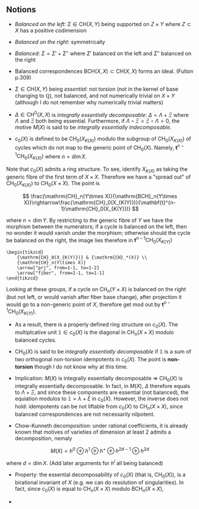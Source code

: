 ## Notions

- *Balanced on the left*: $\Sigma\in\mathrm{CH}(X,Y)$ being supported on $Z\times Y$ where $Z\subset X$ has a positive codimension

- *Balanced on the right*: symmetrically

- *Balanced*: $\Sigma=\Sigma'+\Sigma''$ where $\Sigma'$ balanced on the left and $\Sigma''$ balanced on the right

- Balanced correspondences $\mathrm{BCH}(X,X)\subset\mathrm{CH}(X,X)$ forms an ideal. (Fulton p.309)

- $\Sigma\in\mathrm{CH}(X,Y)$ being *essential*: not torsion (not in the kernel of base changing to $\mathbb{Q}$), not balanced, and not numerically trivial on $X\times Y$ (although I do not remember why numerically trivial matters)

- $\Delta\in\mathrm{CH}^0(X,X)$ is *integrally essentially decomposable*: $\Delta=\Lambda+\Xi$ where $\Lambda$ and $\Xi$ both being essential. Furthermore, if $\Lambda\circ\Xi=\Xi\circ\Lambda=0$, the motive $M(X)$ is said to be *integrally essentially indecomposable*.

- $c_0(X)$ is defined to be $\mathrm{CH}_0(X_{K(X)})$ modulo the subgroup of $\mathrm{CH}_0(X_{K(X)})$ of cycles which do not map to the generic point of $\mathrm{CH}_0(X)$. Namely, $\mathbf{t}^{n-1}\mathrm{CH}_0(X_{K(X)})$ where $n=\dim X$.

Note that $c_0(X)$ admits a ring structure. To see, identify $X_{K(X)}$ as taking the generic fibre of the first term of $X\times X$. Therefore we have a "spread out" of $\mathrm{CH}_0(X_{K(X)})$ to $\mathrm{CH}_0(X\times X)$. The point is 

$$ \frac{\mathrm{CH}_n(Y\times X)}{\mathrm{BCH}_n(Y\times X)}\rightarrow\frac{\mathrm{CH}_0(X_{K(Y)})}{\mathbf{t}^{n-1}\mathrm{CH}_0(X_{K(Y)})} $$

where $n=\dim Y$. By restricting to the generic fibre of $Y$ we have the morphism between the numerators; if a cycle is balanced on the left, then no wonder it would vanish under the morphism; otherwise should the cycle be balanced on the right, the image lies therefore in $\mathbf{t}^{n-1}\mathrm{CH}_0(X_{K(Y)})$ 

```rawlatex
\begin{tikzcd}
	{\mathrm{CH}_0(X_{K(Y)})} & {\mathrm{CH}_*(X)} \\
	{\mathrm{CH}_n(Y\times X)}
	\arrow["prj", from=1-1, to=1-2]
	\arrow["fiber", from=2-1, to=1-1]
\end{tikzcd}
```

Looking at these groups, if a cycle on $\mathrm{CH}_n(Y
\times X)$ is balanced on the right (but not left, or would vanish after fiber base change), after projection it would go to a non-generic point of $X$, therefore get mod out by $\mathbf{t}^{n-1}\mathrm{CH}_0(X_{K(Y)})$. 

- As a result, there is a properly defined ring structure on $c_0(X)$. The multiplcative unit $\mathbb{1}\in c_0(X)$ is the diagonal in $\mathrm{CH}_n(X\times X)$ modulo balanced cycles.

- $\mathrm{CH}_0(X)$ is said to be *integrally essentially decomposable* if $\mathbb{1}$ is a sum of two orthogonal non-torsion idempotents in $c_0(X)$. The point is **non-torsion** though I do not know why at this time.

- Implication: $M(X)$ is integrally essentially decomposable => $\mathrm{CH}_0(X)$ is integrally essentially decomposable. In fact, in $M(X)$, $\Delta$ therefore equals to $\Lambda+\Xi$, and since these components are essential (not balanced), the equiation modulos to $\mathbb{1}=\lambda+\xi$ in $c_0(X)$. However, the inverse does not hold: idempotents can be not liftable from $c_0(X)$ to $\mathrm{CH}_n(X\times X)$, since balanced correspondences are not necessarily nilpotent.

- Chow-Kunneth decomposition: under rational coefficients, it is already known that motives of varieties of dimension at least $2$ admits a decomposition, nemaly

$$ M(X)=h^0\oplus h^1\oplus h^+\oplus h^{2d-1}\oplus h^{2d} $$

where $d=\dim X$. (Add later arguments for $h^i$ all being balanced)

- Property: the essential decomposability of $c_0(X)$ (that is, $\mathrm{CH}_0(X)$), is a birational invariant of $X$ (e.g. we can do resolution of singularities). In fact, since $c_0(X)$ is equal to $\mathrm{CH}_n(X\times X)$ modulo $\mathrm{BCH}_n(X\times X)$, 

- 